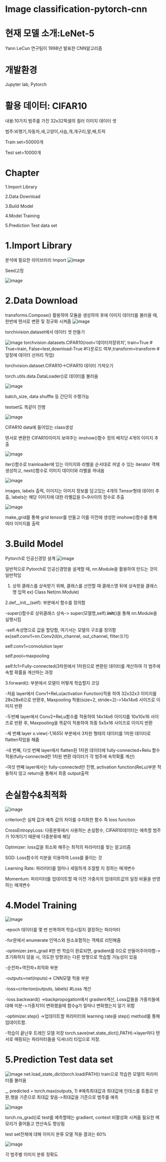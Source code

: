 # Image classification-pytorch-cnn
현재 모델 소개:LeNet-5
======================
Yann LeCun 연구팀이 1998년 발표한 CNN알고리즘

개발환경
==================
Jupyter lab, Pytorch

활용 데이터: CIFAR10
====================
내용:10가지 범주를 가진 32x32픽셀의 컬러 이미지 데이터 셋

범주:비행기,자동차,새,고양이,사슴,개,개구리,말,배,트럭

Train set=50000개

Test set=10000개

Chapter
========
1.Import Library

2.Data Download

3.Build Model

4.Model Training

5.Prediction Test data set


1.Import Library
=================
분석에 필요한 라이브러리 Import
![image](https://user-images.githubusercontent.com/104436260/176813424-274dd8fa-9062-4644-8bc7-7d3b2b587308.png)

Seed고정

![image](https://user-images.githubusercontent.com/104436260/176813749-c71c3c24-67f8-4006-b073-87def2ed11d0.png)

2.Data Download
================
transforms.Compose() 활용하여 모듈을 생성하여 후에 이미지 데이터를 불러올 때, 한번에 텐서로 변환 및 정규화 시켜줌
![image](https://user-images.githubusercontent.com/104436260/176813942-29e66e42-84d7-43a5-b737-893ef70bc186.png)


torchivision.dataset에서 데이터 셋 만들기

![image](https://user-images.githubusercontent.com/104436260/176814033-ec1a8396-0327-4c86-b87f-0cafea7f69dc.png)
torchvision.datasets.CIFAR10(root=‘데이터저장위치’, train=True # True=train, False=test,download-True #다운로드 여부,transform=transform  #앞장에 데이터 선처리 작업)

torchvision.dataset.CIFAR10->CIFAR10 데이터 가져오기

torch.utils.data.DataLoader()로 데이터를 불러옴

![image](https://user-images.githubusercontent.com/104436260/176821370-ef23b674-5810-4b53-ab25-fd22a75f4840.png)

batch_size, data shuffle 등 간단히 수행가능

testset도 똑같이 진행

![image](https://user-images.githubusercontent.com/104436260/176821536-be56ba1d-de27-4f8d-b4d8-7ebee3a9c194.png)

CIFAR10 data에 들어있는 class생성

텐서로 변환한 CIFAR10이미지 보여주는 imshow()함수 정의 배치당 4개의 이미지 추출

![image](https://user-images.githubusercontent.com/104436260/176823202-62349f68-e4e0-46c5-8f09-d53180150787.png)

iter()함수로 trainloader에 있는 이미지와 라벨을 순서대로 꺼낼 수 있는 iterator 객체 생성하고, next()함수로 이미지 데이터와 라벨을 
꺼내옴

![image](https://user-images.githubusercontent.com/104436260/176823243-36f515d1-451a-49b2-bbc1-f0b7c0c418e3.png)

images, labels 출력, 이미지는 이미지 정보를 담고있는 4개의 Tensor형태 데이터 추출, labels는 해당 이미지에 대한 라벨값을 0~9사이의 정수로 추출

![image](https://user-images.githubusercontent.com/104436260/176823313-0df01a26-2747-4bb1-b694-d8245f63a2f5.png)

make_grid를 통해 grid tensor를 만들고 이를 이전에 생성한 imshow()함수를 통해 여러 이미지를 출력

3.Build Model
======
Pytorch로 인공신경망 설계
![image](https://user-images.githubusercontent.com/104436260/176824629-f7ee169b-f68b-4368-aba0-7ca5f360fc23.png)

일반적으로 Pytorch로 인공신경망을 설계할 때, nn.Module을 활용하여 만드는 것이 일반적임

1. 상위 클래스를 상속받기 위해, 클래스를 선언할 때 클래스명 뒤에 상속받을 클래스명 입력 ex) Class Net(nn.Module)

2.def__init__(self): 부분에서 함수를 정의함

-super()함수로 상위클래스 상속-> super(모델명,self).__init__()을 통해 nn.Module을 실행시킴

-self.속성명으로 값을 할당함, 여기서는 모델의 구조를 정의함 ex)self.conv1=nn.Conv2d(in_channel, out_channel, filter크기)

self.conv1=convolution layer

self.pool=maxpooling

self.fc1=Fully-connected(3차원에서 1차원으로 변환된 데이터를 계산하여 각 범주에 속할 확률을 계산하는 과정
  
3.forward(): 부분에서 모델이 어떻게 학습할지 코딩

-처음 layer에서 Conv1+ReLu(activation Function)적용 하여 32x32x3 이미지를 28x28x6으로 반환후, Maxpooling 적용(size=2, stride=2)->14x14x6 사이즈로 이미지 반환

-두번째 layer에서 Conv2+ReLu함수를 적용하여 14x14x6 이미지를 10x10x16 사이즈로 반환 후, Maxpooling을 똑같이 적용하여 최종 5x5x16 사이즈로 이미지 반환

-세 번쨰 layer x.view(-1,16*5*5) 부분에서 3차원 형태의 데이터를 1차원 데이터로 flatten작업을 해줌

-네 번째, 다섯 번째 layer에서 flatten된 1차원 데이터에 fully-connected+Relu 함수 적용(fully-connected란 1차원 변환 데이터가 각 범주에 속학확률 계산)

-여섯 번째 layer에서는 fully-connected만 진행, activation function(ReLu)부분 적용하지 않고 return을 통해서 최종 output출력

손실함수&최적화
=======
![image](https://user-images.githubusercontent.com/104436260/176829267-2c306fcb-ec5c-41ad-be92-bdad886ba3b0.png)

criterion은 실제 값과 예측 값의 차이를 수치화한 함수 즉 loss function

CrossEntropyLoss: 다중분류에서 사용하는 손실함수, CIFAR10데이터는 예측할 범주가 10개이기 때문에 다중분류에 해당

Optimizer: loss값을 최소화 해주는 최적의 파라미터를 찿는 알고리즘

SGD: Loss함수의 미분을 이용하여 Loss를 줄이는 것

Learning Rate: 파라미터를 얼마나 세밀하게 조절할 지 정하는 매개변수

Momentum: 파라미터를 업데이트할 때 이전 가중치의 업데이트값의 일정 비율을 반영하는 매개변수

4.Model Training
=================
![image](https://user-images.githubusercontent.com/104436260/176829854-0fa544f1-571f-49e8-8f81-1b5ea979bf9a.png)

-epoch 데이터를 몇 번 반복하여 학습시킬지 결정하는 파라미터

-for문에서 enumerate 인덱스와 원소포함하는 객체로 리턴해줌

-optimizer.zero_grad #한 번 학습이 완료되면, gradient를 0으로 만들어주어야함->초기화하지 않을 시, 의도한 방향과는 다른 방향으로 학습할 가능성이 있음

-순전파+역전파+최적화 부분

-outputs=net(inputs)-> CNN모델 적용 부분

-loss=criterion(outputs, labels) #Loss 계산

-loss.backward() ->backpropogation에서 gradient계산, Loss값들을 가중치들에 대해 미분->가중치1이 변화했을때 함수g가 얼마나 변화했는지 알기 위함

-optimizer.step() ->업데이트할 파라미터와 learning rate을 step() method를 통해 업데이트함.

-학습이 끝난후 트레인 모델 저장 torch.save(net.state_dict(),PATH)->layer마다 텐서로 매핑되는 파라미터들을 딕셔너리 타입으로 저장.

5.Prediction Test data set
==================================
![image](https://user-images.githubusercontent.com/104436260/176832349-237129f9-13a7-4b95-b276-1d848a1e1430.png)
net.load_state_dict(torch.load(PATH)) train으로 학습한 모델의 파라미터를 불러옴

_, predicted = torch.max(outputs, 1) #예측최대값과 최대값에 인데스를 튜플로 반환,행을 기준으로 최대값 찿음->최대값을 기준으로 범주를 예측

![image](https://user-images.githubusercontent.com/104436260/176833052-9c640312-d13c-4854-aeec-d8c57b75f788.png)

torch.no_grad()로 test를 예측할때는 gradient, context 비활성화 시켜줌 필요한 메모리가 줄어들고 연산속도 향상됨

test set전체에 대해 이미지 분류 모델 적용 결과는 60%

![image](https://user-images.githubusercontent.com/104436260/176833109-021bfd0a-7ab8-4ae4-817a-e5a69f5881f9.png)

각 범주별 이미지 분류 정확도 




